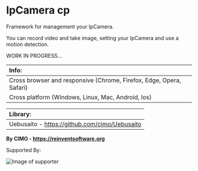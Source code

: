 IpCamera cp
==============

Framework for management your IpCamera.

You can record video and take image, setting your IpCamera and use a motion detection.

WORK IN PROGRESS...

| Info: |
|:---|
| Cross browser and responsive (Chrome, Firefox, Edge, Opera, Safari) |
| Cross platform (Windows, Linux, Mac, Android, Ios) |

| Library: |
|:---|
| Uebusaito - https://github.com/cimo/Uebusaito |

<b>By CIMO - https://reinventsoftware.org</b>

Supported By:

![Image of supporter](https://avatars0.githubusercontent.com/u/878437?s=200&v=4)
